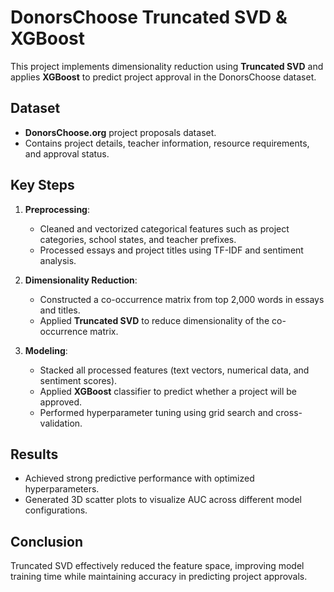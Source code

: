 # DonorsChoose Truncated SVD & XGBoost 

This project implements dimensionality reduction using **Truncated SVD** and applies **XGBoost** to predict project approval in the DonorsChoose dataset.

## Dataset
- **DonorsChoose.org** project proposals dataset.
- Contains project details, teacher information, resource requirements, and approval status.

## Key Steps
1. **Preprocessing**:
   - Cleaned and vectorized categorical features such as project categories, school states, and teacher prefixes.
   - Processed essays and project titles using TF-IDF and sentiment analysis.

2. **Dimensionality Reduction**:
   - Constructed a co-occurrence matrix from top 2,000 words in essays and titles.
   - Applied **Truncated SVD** to reduce dimensionality of the co-occurrence matrix.

3. **Modeling**:
   - Stacked all processed features (text vectors, numerical data, and sentiment scores).
   - Applied **XGBoost** classifier to predict whether a project will be approved.
   - Performed hyperparameter tuning using grid search and cross-validation.

## Results
- Achieved strong predictive performance with optimized hyperparameters.
- Generated 3D scatter plots to visualize AUC across different model configurations.

## Conclusion
Truncated SVD effectively reduced the feature space, improving model training time while maintaining accuracy in predicting project approvals.

